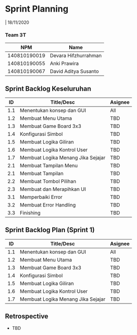 # Sprint Planning 
| 18/11/2020

### Team 3T
| NPM           | Name        |
| ------------- |-------------|
| 140810190019  | Devara Hifzhurrahman |
| 140810190055  | Anki Prawira         |
| 140810190067  | David Aditya Susanto |

## Sprint Backlog Keseluruhan 
| ID  | Title/Desc | Asignee | 
| --- | ---------- | ------- | 
| 1.1 | Menentukan konsep dan GUI | All | 
| 1.2 | Membuat Menu Utama | TBD |
| 1.3 | Membuat Game Board 3x3 | TBD |
| 1.4 | Konfigurasi Simbol| TBD |
| 1.5 | Membuat Logika Giliran | TBD |
| 1.6 | Membuat Logika Kontrol User | TBD |
| 1.7 | Membuat Logika Menang Jika Sejajar | TBD |
| 2.1 | Membuat Tampilan Menu | TBD |
| 2.1 | Membuat Tampilan | TBD |
| 2.2 | Membuat Tombol Pilihan | TBD |
| 2.3 | Membuat dan Merapihkan UI | TBD |
| 3.1 | Memperbaiki Error | TBD |
| 3.2 | Membuat Error Handling | TBD |
| 3.3 | Finishing | TBD |

## Sprint Backlog Plan (Sprint 1)
| ID  | Title/Desc | Asignee | 
| --- | ---------- | ------- | 
| 1.1 | Menentukan konsep dan GUI | All | 
| 1.2 | Membuat Menu Utama | TBD |
| 1.3 | Membuat Game Board 3x3 | TBD |
| 1.4 | Konfigurasi Simbol| TBD |
| 1.5 | Membuat Logika Giliran | TBD |
| 1.6 | Membuat Logika Kontrol User | TBD |
| 1.7 | Membuat Logika Menang Jika Sejajar | TBD |

## Retrospective 

- TBD

